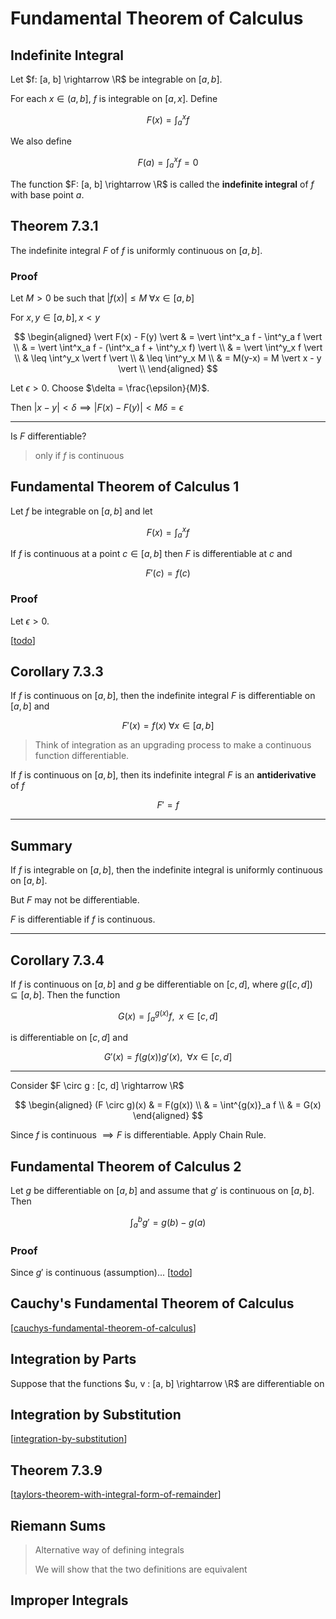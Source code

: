# Fundamental Theorem of Calculus

## Indefinite Integral 

Let $f: [a, b] \rightarrow \R$ be integrable on $[a, b]$.

For each $x \in (a, b]$, $f$ is integrable on $[a, x]$. Define

$$F(x) =\int^x_a f$$

We also define 

$$F(a) =\int^x_a f = 0$$

The function $F: [a, b] \rightarrow \R$ is called the **indefinite integral** of $f$ with base point $a$.

## Theorem 7.3.1

The indefinite integral $F$ of $f$ is uniformly continuous on $[a, b]$.

### Proof

Let $M > 0$ be such that $\vert f(x) \vert \leq M \; \forall x \in [a, b]$

For $x, y \in [a, b], x < y$

$$ 
\begin{aligned}
  \vert F(x) - F(y) \vert & = \vert \int^x_a f - \int^y_a f \vert \\
  & = \vert \int^x_a f - (\int^x_a f + \int^y_x f) \vert \\
  & = \vert \int^y_x f \vert \\
  & \leq \int^y_x \vert f \vert \\
  & \leq \int^y_x M \\
  & = M(y-x) = M \vert x - y \vert \\
\end{aligned}
$$

Let $\epsilon > 0$. Choose $\delta = \frac{\epsilon}{M}$.

Then $\vert x - y \vert < \delta \implies \vert F(x) - F(y) \vert < M \delta = \epsilon$

----------

Is $F$ differentiable?

> only if $f$ is continuous

## Fundamental Theorem of Calculus 1

Let $f$ be integrable on $[a, b]$ and let 

$$F(x) = \int^x_a f$$

If $f$ is continuous at a point $c \in [a, b]$ then $F$ is differentiable at $c$ and

$$ F'(c) = f(c)$$

### Proof

Let $\epsilon > 0$.

[[todo]]

## Corollary 7.3.3

If $f$ is continuous on $[a,b]$, then the indefinite integral $F$ is differentiable on $[a, b]$ and

$$ F'(x) = f(x) \; \forall x \in [a, b]$$

> Think of integration as an upgrading process to make a continuous function differentiable.

If $f$ is continuous on $[a, b]$, then its indefinite integral $F$ is an **antiderivative** of $f$

$$F' = f$$

----------

## Summary

If $f$ is integrable on $[a, b]$, then the indefinite integral is uniformly continuous on $[a, b]$.

But $F$ may not be differentiable.

$F$ is differentiable if $f$ is continuous.

----------

## Corollary 7.3.4

If $f$ is continuous on $[a, b]$ and $g$ be differentiable on $[c, d]$, where $g([c, d]) \subseteq [a, b]$. Then the function

$$G(x) = \int^{g(x)}_a f, \; \; x\in [c, d]$$

is differentiable on $[c, d]$ and

$$G'(x) = f(g(x))g'(x), \; \; \forall x\in [c, d]$$

----------

Consider $F \circ g : [c, d] \rightarrow \R$

$$
\begin{aligned}
  (F \circ g)(x) & = F(g(x)) \\
      & = \int^{g(x)}_a f \\
      & = G(x)
\end{aligned}
$$

Since $f$ is continuous $\implies F$ is differentiable. Apply Chain Rule.

## Fundamental Theorem of Calculus 2

Let $g$ be differentiable on $[a, b]$ and assume that $g'$ is continuous on $[a, b]$. Then

$$ \int^b_a g' = g(b) - g(a) $$

### Proof

Since $g'$ is continuous (assumption)... [[todo]]

## Cauchy's Fundamental Theorem of Calculus

[[cauchys-fundamental-theorem-of-calculus]]

## Integration by Parts

Suppose that the functions $u, v : [a, b] \rightarrow \R$ are differentiable on 

## Integration by Substitution

[[integration-by-substitution]]

## Theorem 7.3.9

[[taylors-theorem-with-integral-form-of-remainder]]

## Riemann Sums

> Alternative way of defining integrals
>
> We will show that the two definitions are equivalent

## Improper Integrals




[//begin]: # "Autogenerated link references for markdown compatibility"
[todo]: ../todo "Todo"
[cauchys-fundamental-theorem-of-calculus]: cauchys-fundamental-theorem-of-calculus "Cauchy''s Fundamental Theorem of Calculus"
[integration-by-substitution]: integration-by-substitution "Integration by Substitution"
[taylors-theorem-with-integral-form-of-remainder]: taylors-theorem-with-integral-form-of-remainder "Taylor's Theorem with Integral Form of Remainder"
[//end]: # "Autogenerated link references"